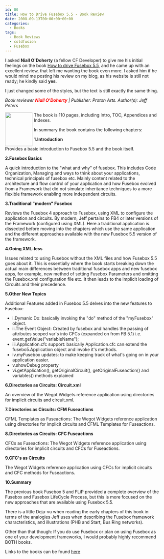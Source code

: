 ```yaml
---
id: 80
title: How to Drive Fusebox 5.5 - Book Review
date: 2008-09-13T00:00:00+00:00
categories:
  - Books
tags:
  - Book Reviews
  - coldfusion
  - Fusebox
---
```

I asked **Niall O'Doherty** (a fellow CF Developer) to give me his initial feelings on the book [How to drive Fusebox 5.5](https://www.placona.co.uk/how-to-drive-fusebox-5-5/), and he came up with an excellent review, that left me wanting the book even more. I asked him if he would mind me posting his review on my blog, as his website is still not ready; he kindly said **yes**.
  
I just changed some of the styles, but the text is still exactly the same thing.
  
_Book reviewer <strong style="color:red">Niall O'Doherty</strong> | Publisher: Proton Arts. Author(s): Jeff Peters_
  
[<img style="float:left; width:89px;height:110px;padding-right:5px" src="http://i2.cpcache.com/product/297794563/how_to_drive_fusebox_55.jpg?side=Size3Front&height=240&width=240" border="0" alt="" />](http://www.cafepress.com/protonarts.297794563)
  
The book is 110 pages, including Intro, TOC, Appendices and Indexes.
  
In summary the book contains the following chapters:
  
**1.Introduction**
  

  
Provides a basic introduction to Fusebox 5.5 and the book itself.
  
**2.Fusebox Basics**
  

  
A quick introduction to the "what and why" of fusebox. This includes Code Organization, Managing and ways to think about your applications, technical principals of fusebox etc. Mainly content related to the architecture and flow control of your application and how Fusebox evolved from a Framework that did not simulate inheritance techniques to a more flexible framework enabling more independent circuits.
  
**3.Traditional "modern" Fusebox**
  

  
Reviews the Fusebox 4 approach to Fusebox, using XML to configure the application and circuits. By modern, Jeff pertains to FB4 or later versions of the Framework (configured using XML). Here a traditional application is dissected before moving into the chapters which use the same application and the different approaches available with the new Fusebox 5.5 version of the framework.
  
**4.Going XML-less**
  

  
Issues related to using Fusebox without the XML files and how Fusebox 5.5 goes about it. This is essentially where the book starts breaking down the actual main differences between traditional fusebox apps and new fusebox apps, for example, new method of setting Fusebox Parameters and omitting the Fusebox.xml configuration file etc. It then leads to the Implicit loading of Circuits and their precedence.
  
**5.Other New Topics**
  

  
Additional Features added in Fusebox 5.5 delves into the new features to Fusebox:

  * i.Dymanic Do: basically invoking the "do" method of the "myFusebox" object.
  * ii.The Event Object: Created by fusebox and handles the passing of attributes scoped var's into CFCs (expanded on from FB 5.1) i.e. event.getValue("variableName");
  * iii.Application.cfc support: basically Application.cfc can extend the fusebo5.Application object and invoke it's methods.
  * iv.myFusebox updates: to make keeping track of what's going on in your application easier.
  * v.showDebug property
  * vi.getApplication(), getOriginalCircuit(), getOriginalFuseaction() and variables() methods explained

**6.Directories as Circuits: Circuit.xml**
  

  
An overview of the Wegot Widgets reference application using directories for implicit circuits and circuit.xml.
  
**7.Directories as Circuits: CFM Fuseactions**
  

  
CFML Templates as Fuseactions: The Wegot Widgets reference application using directories for implicit circuits and CFML Templates for Fuseactions.
  
**8.Directories as Circuits: CFC Fuseactions**
  

  
CFCs as Fuseactions: The Wegot Widgets reference application using directories for implicit circuits and CFCs for Fuseactions.
  
**9.CFC's as Circuits**
  

  
The Wegot Widgets reference application using CFCs for implicit circuits and CFC methods for Fuseactions.
  
**10.Summary**
  

  
The previous book Fusebox 5 and FLiP provided a complete overview of the Fusebox and Fusebox LifeCycle Process, but this is more focused on the new approaches that are available using Fusebox 5.5.

There is a little Deja-vu when reading the early chapters of this book in terms of the analogies Jeff uses when describing the Fusebox framework characteristics, and illustrations (PHB and Start, Bus Ring networks).

Other than that though: If you do use Fusebox or plan on using Fusebox as one of your development frameworks, I would probably highly recommend BOTH books.

Links to the books can be found [here](http://www.protonarts.com/index.cfm?fuseaction=Books.showBookDept)
